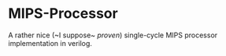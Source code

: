 # MIPS-Processor

A rather nice (~I suppose~ _proven_) single-cycle MIPS processor implementation in verilog.
